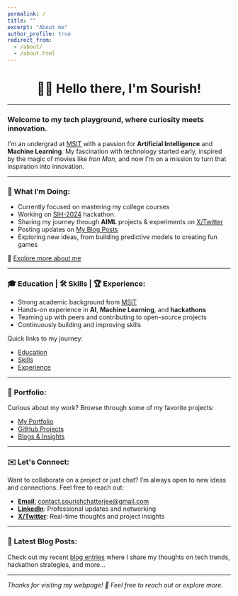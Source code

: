 ```yaml
---
permalink: /
title: ""
excerpt: "About me"
author_profile: true
redirect_from: 
  - /about/
  - /about.html
---
```

<h1 align=center>👋🏼 Hello there, I'm Sourish!</h1>
<hr>

### Welcome to my tech playground, where curiosity meets innovation.

I'm an undergrad at [MSIT](https://www.linkedin.com/school/meghnadsahainstituteoftechnology/) with a passion for **Artificial Intelligence** and **Machine Learning**. My fascination with technology started early, inspired by the magic of movies like _Iron Man_, and now I’m on a mission to turn that inspiration into innovation.

---

### 🌟 What I’m Doing:

- Currently focused on mastering my college courses
- Working on [SIH-2024](/posts/2024/09/SIH2024/) hackathon. 
- Sharing my journey through **AIML** projects & experiments on [X/Twitter](https://X.com/sourize_)  
- Posting updates on [My Blog Posts](/year-archive/)  
- Exploring new ideas, from building predictive models to creating fun games  

🔗 [Explore more about me](/aboutme/)

---

### 🎓 Education | 🛠️ Skills | 🏆 Experience:

- Strong academic background from [MSIT](https://www.linkedin.com/school/meghnadsahainstituteoftechnology/)  
- Hands-on experience in **AI**, **Machine Learning**, and **hackathons**  
- Teaming up with peers and contributing to open-source projects  
- Continuously building and improving skills  

Quick links to my journey:  
- [Education](/education.md/)  
- [Skills](/skills.md/)  
- [Experience](/experience.md/)  

---

### 🚀 Portfolio:

Curious about my work? Browse through some of my favorite projects:

- [My Portfolio](/portfolio/)
- [GitHub Projects](https://github.com/sourize?tab=repositories)
- [Blogs & Insights](/year-archive/)

---

### ✉️ Let's Connect:

Want to collaborate on a project or just chat? I’m always open to new ideas and connections. Feel free to reach out:

- [**Email**:](mailto:contact.sourishchatterjee@gmail.com) contact.sourishchatterjee@gmail.com
- **[LinkedIn](https://linkedin.com/in/sourish-chatterjee)**: Professional updates and networking
- **[X/Twitter](https://x.com/sourize_)**: Real-time thoughts and project insights

---

### 📝 Latest Blog Posts:

Check out my recent [blog entries](/year-archive/) where I share my thoughts on tech trends, hackathon strategies, and more...

---

_Thanks for visiting my webpage! 🙌 Feel free to reach out or explore more._
